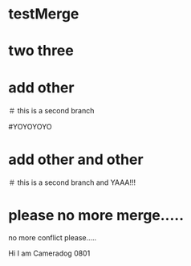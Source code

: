 # testMerge


# two three

# add other

＃ this is a second branch

#YOYOYOYO

# add other and other

＃ this is a second branch and YAAA!!!

# please no more merge.....





no more conflict please.....

Hi I am Cameradog 0801 
